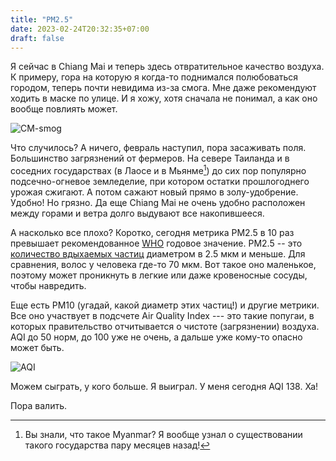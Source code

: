 ```yaml
---
title: "PM2.5"
date: 2023-02-24T20:32:35+07:00
draft: false
---
```


Я сейчас в Chiang Mai и теперь здесь отвратительное качество воздуха. К примеру,
гора на которую я когда-то поднимался полюбоваться городом, теперь почти
невидима из-за смога. Мне даже рекомендуют ходить в маске по улице. И я хожу,
хотя сначала не понимал, а как оно вообще повлиять может. 

![CM-smog](smog.webp "CC BY-SA 2.0 by Andrew and Annemarie")

Что случилось? А ничего, февраль наступил, пора засаживать поля. Большинство
загрязнений от фермеров.  На севере Таиланда и в соседних государствах (в Лаосе
и в Мьянме[^1]) до сих пор популярно подсечно-огневое земледелие, при котором
остатки прошлогоднего урожая сжигают. А потом сажают новый прямо в
золу-удобрение. Удобно! Но грязно. Да еще Chiang Mai не очень удобно расположен
между горами и ветра долго выдувают все накопившееся.

А насколько все плохо? Коротко, сегодня метрика PM2.5 в 10 раз превышает
рекомендованное [WHO][who] годовое значение.  PM2.5 -- это [количество вдыхаемых
частиц][pm] диаметром в 2.5 мкм и меньше. Для сравнения, волос у человека где-то
70 мкм. Вот такое оно маленькое, поэтому может проникнуть в легкие или даже
кровеносные сосуды, чтобы навредить.

[who]: https://www.who.int/news-room/questions-and-answers/item/who-global-air-quality-guidelines
[pm]: https://www.epa.gov/pm-pollution/particulate-matter-pm-basics

Еще есть PM10 (угадай, какой диаметр этих частиц!) и другие метрики.  Все оно
участвует в подсчете Air Quality Index --- это такие попугаи, в которых
правительство отчитывается о чистоте (загрязнении) воздуха. AQI до 50 норм, до
100 уже не очень, а дальше уже кому-то опасно может быть.

![AQI](aqi.webp)

Можем сыграть, у кого больше. Я выиграл. У меня сегодня AQI 138. Ха!

Пора валить.

[^1]: Вы знали, что такое Myanmar? Я вообще узнал о существовании такого
государства пару месяцев назад!
